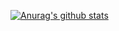 [![Anurag's github stats](https://github-readme-stats.vercel.app/api?username=JonasXPX&count_private=true&theme=buefy&show_icons=true)](https://github.com/anuraghazra/github-readme-stats)
